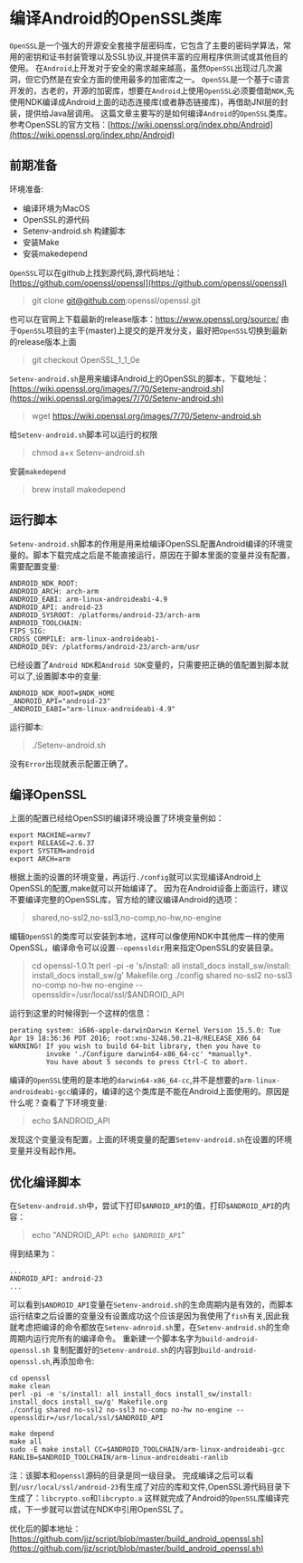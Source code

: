# 编译Android的OpenSSL类库

`OpenSSL`是一个强大的开源安全套接字层密码库，它包含了主要的密码学算法，常用的密钥和证书封装管理以及SSL协议,并提供丰富的应用程序供测试或其他目的使用。
在`Android`上开发对于安全的需求越来越高，虽然`OpenSSL`出现过几次漏洞，但它仍然是在安全方面的使用最多的加密库之一。
`OpenSSL`是一个基于c语言开发的，古老的，开源的加密库，想要在`Android`上使用`OpenSSL`必须要借助`NDK`,先使用NDK编译成Android上面的动态连接库(或者静态链接库)，再借助JNI层的封装，提供给Java层调用。
这篇文章主要写的是如何编译`Android`的`OpenSSL`类库。参考OpenSSL的官方文档：[https://wiki.openssl.org/index.php/Android](https://wiki.openssl.org/index.php/Android)

## 前期准备

环境准备:
* 编译环境为MacOS
* OpenSSL的源代码
* Setenv-android.sh 构建脚本
* 安装Make
* 安装makedepend


`OpenSSL`可以在github上找到源代码,源代码地址：[https://github.com/openssl/openssl](https://github.com/openssl/openssl)
>git clone git@github.com:openssl/openssl.git

也可以在官网上下载最新的release版本：https://www.openssl.org/source/
由于`OpenSSL`项目的主干(master)上提交的是开发分支，最好把`OpenSSL`切换到最新的release版本上面
>git checkout OpenSSL_1_1_0e

`Setenv-android.sh`是用来编译Android上的OpenSSL的脚本，下载地址：[https://wiki.openssl.org/images/7/70/Setenv-android.sh](https://wiki.openssl.org/images/7/70/Setenv-android.sh)
>wget https://wiki.openssl.org/images/7/70/Setenv-android.sh

给`Setenv-android.sh`脚本可以运行的权限
>chmod a+x Setenv-android.sh

安装`makedepend`
>brew install makedepend

## 运行脚本
`Setenv-android.sh`脚本的作用是用来给编译OpenSSL配置Android编译的环境变量的。脚本下载完成之后是不能直接运行，原因在于脚本里面的变量并没有配置，需要配置变量:
```
ANDROID_NDK_ROOT:
ANDROID_ARCH: arch-arm
ANDROID_EABI: arm-linux-androideabi-4.9
ANDROID_API: android-23
ANDROID_SYSROOT: /platforms/android-23/arch-arm
ANDROID_TOOLCHAIN:
FIPS_SIG:
CROSS_COMPILE: arm-linux-androideabi-
ANDROID_DEV: /platforms/android-23/arch-arm/usr
```
已经设置了`Android NDK`和`Android SDK`变量的，只需要把正确的值配置到脚本就可以了,设置脚本中的变量:
```
ANDROID_NDK_ROOT=$NDK_HOME
_ANDROID_API="android-23"
_ANDROID_EABI="arm-linux-androideabi-4.9"
```
运行脚本:
>./Setenv-android.sh

没有`Error`出现就表示配置正确了。


## 编译OpenSSL

上面的配置已经给OpenSSl的编译环境设置了环境变量例如：
```
export MACHINE=armv7
export RELEASE=2.6.37
export SYSTEM=android
export ARCH=arm
```
根据上面的设置的环境变量，再运行`./config`就可以实现编译Android上OpenSSL的配置,make就可以开始编译了。
因为在Android设备上面运行，建议不要编译完整的OpenSSL库，官方给的建议编译Android的选项：
>shared,no-ssl2,no-ssl3,no-comp,no-hw,no-engine

编辑`OpenSSl`的类库可以安装到本地，这样可以像使用NDK中其他库一样的使用OpenSSL，编译命令可以设置`--openssldir`用来指定OpenSSL的安装目录。

>cd openssl-1.0.1t
perl -pi -e 's/install: all install_docs install_sw/install: install_docs install_sw/g' Makefile.org
./config shared no-ssl2 no-ssl3 no-comp no-hw no-engine --openssldir=/usr/local/ssl/$ANDROID_API

运行到这里的时候得到一个这样的信息：
```
perating system: i686-apple-darwinDarwin Kernel Version 15.5.0: Tue Apr 19 18:36:36 PDT 2016; root:xnu-3248.50.21~8/RELEASE_X86_64
WARNING! If you wish to build 64-bit library, then you have to
         invoke './Configure darwin64-x86_64-cc' *manually*.
         You have about 5 seconds to press Ctrl-C to abort.
```
编译的`OpenSSL`使用的是本地的`darwin64-x86_64-cc`,并不是想要的`arm-linux-androideabi-gcc`编译的，编译的这个类库是不能在Android上面使用的。原因是什么呢？查看了下环境变量:
>echo $ANDROID_API

发现这个变量没有配置，上面的环境变量的配置`Setenv-android.sh`在设置的环境变量并没有起作用。

## 优化编译脚本
在`Setenv-android.sh`中，尝试下打印`$ANROID_API`的值，打印`$ANDROID_API`的内容：
>echo "ANDROID_API: `echo $ANDROID_API`"

得到结果为：
```
...
ANDROID_API: android-23
...
```
可以看到`$ANDROID_API`变量在`Setenv-android.sh`的生命周期内是有效的，而脚本运行结束之后设置的变量没有设置成功这个应该是因为我使用了`fish`有关,因此我就考虑把编译的命令都放在`Setenv-adnroid.sh`里，在`Setenv-android.sh`的生命周期内运行完所有的编译命令。
重新建一个脚本名字为`build-android-openssl.sh`
复制配置好的`Setenv-android.sh`的内容到`build-android-openssl.sh`,再添加命令:
```
cd openssl
make clean
perl -pi -e 's/install: all install_docs install_sw/install: install_docs install_sw/g' Makefile.org
./config shared no-ssl2 no-ssl3 no-comp no-hw no-engine --openssldir=/usr/local/ssl/$ANDROID_API

make depend
make all
sudo -E make install CC=$ANDROID_TOOLCHAIN/arm-linux-androideabi-gcc RANLIB=$ANDROID_TOOLCHAIN/arm-linux-androideabi-ranlib
```
注：该脚本和`openssl`源码的目录是同一级目录。
完成编译之后可以看到`/usr/local/ssl/android-23`有生成了对应的库和文件,OpenSSL源代码目录下生成了：`libcrypto.so`和`libcrypto.a`
这样就完成了Android的`OpenSSL`库编译完成，下一步就可以尝试在NDK中引用OpenSSL了。

优化后的脚本地址：[https://github.com/jjz/script/blob/master/build_android_openssl.sh](https://github.com/jjz/script/blob/master/build_android_openssl.sh)

